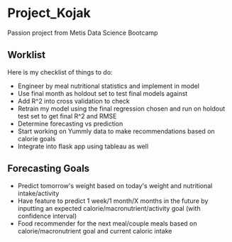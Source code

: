 # Project_Kojak
Passion project from Metis Data Science Bootcamp

## Worklist
Here is my checklist of things to do:
* Engineer by meal nutritional statistics and implement in model
* Use final month as holdout set to test final models against
* Add R^2 into cross validation to check
* Retrain my model using the final regression chosen and run on holdout test set to get final R^2 and RMSE
* Determine forecasting vs prediction
* Start working on Yummly data to make recommendations based on calorie goals
* Integrate into flask app using tableau as well

## Forecasting Goals

* Predict tomorrow's weight based on today's weight and nutritional intake/activity
* Have feature to predict 1 week/1 month/X months in the future by inputting an expected calorie/macronutrient/activity goal (with confidence interval)
* Food recommender for the next meal/couple meals based on calorie/macronutrient goal and current caloric intake
